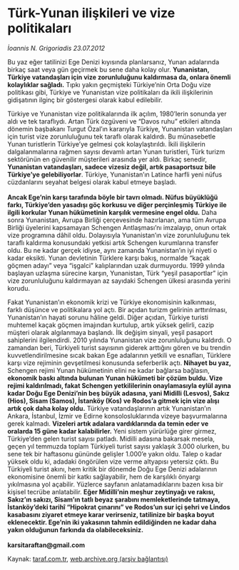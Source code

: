 # Türk-Yunan ilişkileri ve vize politikaları 

*İoannis N. Grigoriadis 23.07.2012*

<div class="yazi"><p>Bu yaz eğer tatilinizi Ege Denizi kıyısında planlarsanız, Yunan adalarında birkaç saat veya gün geçirmek bu sene daha kolay olur. <b>Yunanistan, Türkiye vatandaşları için vize zorunluluğunu kaldırmasa da, onlara önemli kolaylıklar sağladı.</b> Tıpkı yakın geçmişteki Türkiye’nin Orta Doğu vize politikası gibi, Türkiye ve Yunanistan vize politikaları da ikili ilişkilerinin gidişatının ilginç bir göstergesi olarak kabul edilebilir.</p>
<p>Türkiye ve Yunanistan vize politikalarında ilk açılım, 1980’lerin sonunda yer aldı ve tek taraflıydı. Artan Türk özgüveni ve “Davos ruhu” etkileri altında dönemin başbakanı Turgut Özal’ın kararıyla Türkiye, Yunanistan vatandaşları için turist vize zorunluluğunu tek taraflı olarak kaldırdı. Bu münasebetle Yunan turistlerin Türkiye’ye gelmesi çok kolaylaştırıldı. İkili ilişkilerin dalgalanmalarına rağmen sayısı devamlı artan Yunan turistleri, Türk turizm sektörünün en güvenilir müşterileri arasında yer aldı. Birkaç senedir, <b>Yunanistan vatandaşları, sadece vizesiz değil, artık pasaportsuz bile Türkiye’ye gelebiliyorlar</b>. Türkiye, Yunanistan’ın Latince harfli yeni nüfus cüzdanlarını seyahat belgesi olarak kabul etmeye başladı.<br/><br/><b>Ancak Ege’nin karşı tarafında böyle bir tavrı olmadı. Nüfus büyüklüğü farkı, Türkiye’den yasadışı göç korkusu ve diğer perçinleşmiş Türkiye ile ilgili korkular Yunan hükümetinin karşılık vermesine engel oldu.</b> Daha sonra Yunanistan, Avrupa Birliği çerçevesinde hazırlanan, ama tüm Avrupa Birliği üyelerini kapsamayan Schengen Antlaşması’nı imzalayıp, onun ortak vize programına dâhil oldu. Dolayısıyla Yunanistan’ın vize zorunluluğunu tek taraflı kaldırma konusundaki yetkisi artık Schengen kurumlarına transfer oldu. Bu ne kadar gerçek idiyse, aynı zamanda Yunanistan’ın iyi niyeti o kadar eksikti. Yunan devletinin Türklere karşı bakış, normalde “kaçak göçmen adayı” veya “işgalci” kalıplarından uzak durmuyordu. 1999 yılında başlayan uzlaşma sürecine karşın, Yunanistan, Türk “yeşil pasaportlar” için vize zorunluluğunu kaldırmayan az sayıdaki Schengen ülkesi arasında yerini korudu. </p>
<p>Fakat Yunanistan’ın ekonomik krizi ve Türkiye ekonomisinin kalkınması, farklı düşünce ve politikalara yol açtı. Bir açıdan turizm gelirinin arttırılması, Yunanistan’ın hayati sorunu hâline geldi. Diğer açıdan, Türkiye turisti muhtemel kaçak göçmen imajından kurtulup, artık yüksek gelirli, cazip müşteri olarak algılanmaya başlandı. İlk değişim sinyali, yeşil pasaport sahiplerini ilgilendirdi. 2010 yılında Yunanistan vize zorunluluğunu kaldırdı. O zamandan beri, Türkiyeli turist sayısının giderek arttığını gören ve bu trendin kuvvetlendirilmesine sıcak bakan Ege adalarının yetkili ve esnafları, Türklere karşı vize rejiminin gevşetilmesi konusunda seferberlik açtı. <b>Nihayet bu yaz, </b>Schengen rejimi Yunan hükümetinin elini ne kadar bağlarsa bağlasın, <b>ekonomik baskı altında bulunan</b> <b>Yunan hükümeti bir çözüm buldu. Vize rejimi kaldırılmadı, fakat Schengen yetkililerinin onaylamasıyla eylül ayına kadar Doğu Ege Denizi’nin beş büyük adasına, yani Midilli (Lesvos), Sakız (Hios), Sisam (Samos), İstanköy (Kos) ve Rodos’a gitmek için vize alışı artık çok daha kolay oldu.</b> Türkiye vatandaşlarının artık Yunanistan’ın Ankara, İstanbul, İzmir ve Edirne konsolosluklarında vizeye başvurmalarına gerek kalmadı. <b>Vizeleri artık adalara vardıklarında da temin eder ve oralarda 15 güne kadar kalabilirler.</b> Yeni sistem yürürlüğe girer girmez, Türkiye’den gelen turist sayısı patladı. Midilli adasına bakarsak mesela, geçen yıl temmuzda toplam Türkiyeli turist sayısı yaklaşık 3.000 olurken, bu sene tek bir haftasonu gününde gelişler 1.000’e yakın oldu. Talep o kadar yüksek oldu ki, adadaki öngörülen vize verme altyapısı yetersiz çıktı. Bu Türkiyeli turist akını, hem kritik bir dönemde Doğu Ege Denizi adalarının ekonomisine önemli bir katkı sağlayabilir, hem de karşılıklı önyargı yıkılmasına yol açabilir. Yüzlerce sayfanın anlatamadıklarını bazen kısa bir kişisel tecrübe anlatabilir. <b>Eğer Midilli’nin meşhur zeytinyağı ve rakısı, Sakız’ın sakızı, Sisam’ın tatlı beyaz şarabını memleketlerinde tatmaya, İstanköy’deki tarihî “Hipokrat çınarını” ve Rodos’un sur içi şehri ve Lindos kasabasını ziyaret etmeye karar verirseniz, tatilinize bir başka boyut eklenecektir. Ege’nin iki yakasının tahmin edildiğinden ne kadar daha yakın olduğunun farkında da olabileceksiniz.<br/><br/></b><b>karsitaraftan@gmail.com</b></p>
</div>

Kaynak: [taraf.com.tr](http://www.taraf.com.tr/ioannis-n-grigoriadis/makale-turk-yunan-iliskileri-ve-vize-politikalari.htm), [web.archive.org (arşiv bağlantısı)](http://web.archive.org/web/20131106101425/http://www.taraf.com.tr/ioannis-n-grigoriadis/makale-turk-yunan-iliskileri-ve-vize-politikalari.htm)

